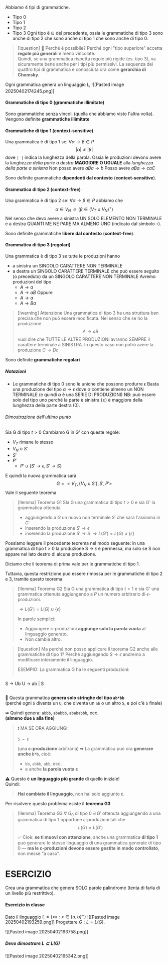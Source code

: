 Abbiamo 4 tipi di grammatiche.
- Tipo 0
- Tipo 1
- Tipo 2
- Tipo 3
Ogni tipo è $\subseteq$ del precedente, ossia le grammatiche di tipo 3 sono anche di tipo 2 che sono anche di tipo 1 che sono anche di tipo 0.

>[!question] 🧠 Perché è possibile?
Perché ogni "tipo superiore" accetta **regole più generali** e meno vincolate.  
Quindi, se una grammatica rispetta regole più rigide (es. tipo 3), va sicuramente bene anche per i tipi più permissivi.
La sequenza dei quattro tipi di grammatica è conosciuta ora come **gerarchia di Chomsky**.

Ogni grammatica genera un linguaggio $L_{i}$ 
![[Pasted image 20250402174245.png]]

#### Grammatiche di tipo 0 (grammatiche illimitate)
Sono grammatiche senza vincoli (quella che abbiamo visto l'altra volta).
Vengono definite **grammatiche illimitate**

#### Grammatiche di tipo 1 (context-sensitive)
Una grammatica è di tipo 1 se:
	$\forall \alpha \rightarrow \beta \in P$ $$|\alpha| \le |\beta|$$dove `| |` indica la lunghezza della parola.
	Ossia le produzioni devono avere la *lunghezza della parte a destra* **MAGGIORE O UGUALE** alla *lunghezza della parte a sinistra*
		Non posso avere $aBa \rightarrow b$
		Posso avere $aBa \rightarrow caC$

Sono definite grammatiche **dipendenti dal contesto** (**context-sensitive**).

#### Grammatica di tipo 2 (context-free)
Una grammatica è di tipo 2 se: 
	$\forall \alpha \rightarrow \beta \in P$ abbiamo che $$\alpha \in V_{N} \ \ e \ \ (\beta \in (V_{T} \cup V_{N})^{+})$$
		Nel senso che devo avere a sinistra UN SOLO ELEMENTO NON TERMINALE e a destra QUANTI ME NE PARE MA ALMENO UNO (indicato dal simbolo `+`).

Sono definite grammatiche **libere dal contesto** (**context-free**).

#### Grammatica di tipo 3 (regolari)
Una grammatica è di tipo 3 se tutte le produzioni hanno
- a sinistra un SINGOLO CARATTERE NON TERMINALE
- a destra un SINGOLO CARATTERE TERMINALE che può essere seguito (o preceduto) da un SINGOLO CARATTERE NON TERMINALE
	Avremo produzioni del tipo
	- $A \rightarrow a$
	- $A \rightarrow aB$
	Oppure
	- $A \rightarrow a$
	- $A \rightarrow Ba$

 >[!warning] Attenzione
 >Una grammatica di tipo 3 ha una struttura ben precisa che non può essere modificata.
 >Nel senso che se ho la produzione $$A \rightarrow aB$$ vuol dire che TUTTE LE ALTRE PRODUZIONI avranno SEMPRE il carattere terminale a SINISTRA.
 >In questo caso non potrò avere la produzione $C \rightarrow Dc$

Sono definite **grammatiche regolari**


##### Notazioni
- Le grammatiche di tipo 0 sono le uniche che possono produrre $\epsilon$
	Basta una produzione del tipo $\alpha \rightarrow \epsilon$ 
		dove $\alpha$ contiene almeno un NON TERMINALE (e quindi $\alpha$ è una SERIE DI PRODUZIONI)
	NB: può essere solo del tipo uno perché la parte è sinistra ($\ge$) è maggiore della lunghezza della parte destra ($0$). 
###### Dimostrazione dell'ultimo punto
Sia G di tipo $t>0$
Cambiamo G in G' con queste regole:
- $V_T$ rimane lo stesso
- $V_N \cup S'$
- $S'$
- $P'$
	- $P' \cup \{S' \rightarrow \epsilon , S' \rightarrow S\}$

E quindi la nuova grammatica sarà $$G = <V_{T}, \{V_{N} \cup S'\}, S', P'>$$Vale il seguente teorema

>[!lemma] Teorema G1
>SIa G una grammatica di tipo $t > 0$ e sia G' la grammatica ottenuta 
>- aggiungendo a $G$ un nuovo non terminale $S'$ che sarà l'assioma in $G'$
>- inserendo la produzione $S' \rightarrow \epsilon$
>- inserendo la produzione $S' \rightarrow S$
$\Rightarrow L(G') = L(G) \cup \{\epsilon\}$ 
>
Possiamo leggere il precedente teorema nel modo seguente: in una grammatica di tipo t > 0 la produzione S → 𝜀 è permessa, ma solo         se S non appare nel lato destro di alcuna produzione.

Diciamo che il teorema di prima vale per le grammatiche di tipo 1.

Tuttavia, questa restrizione può essere rimossa per le grammatiche di tipo 2 e 3, tramite questo teorema.
>[!lemma] Teorema G2
>Sia G una grammatica di tipo $t > 1$ e sia G' una grammatica ottenuta aggiungendo a $P$ un numero arbitrario di $\epsilon$-produzioni.
>
>$\Rightarrow L(G') = L(G) \cup \{\epsilon\}$
>
>In parole semplici:
>- Aggiungere ε-produzioni **aggiunge solo la parola vuota** al linguaggio generato.
>- Non cambia altro.

>[!question] Ma perché non posso applicare il teorema G2 anche alle grammatiche di tipo 1?
>Perché aggiungendo $S \rightarrow \epsilon$ andremo a modificare interamente il linguaggio.
>
>ESEMPIO:
La grammatica G ha le seguenti produzioni:
>```nginx
S → Ub 
U → ab | S
>```
🔸 Questa grammatica **genera solo stringhe del tipo `ab*bb`**  
(perché ogni `S` diventa un `U`, che diventa un `ab` o un altro `S`, e poi c'è `b` finale)
>
➡ Quindi genera: `abbb`, `ababbb`, `abababbb`, ecc.  
**(almeno due `b` alla fine)**
>
>❗ MA SE ORA AGGIUNGI:
>```nginx
>S → ε
>```
>(una **ε-produzione** arbitraria)
➡ La grammatica può ora **generare anche `b*b`**, cioè:
>- `bb`, `abbb`, `abb`, ecc.
>- e anche **la parola vuota ε**
>
⚠ Questo è **un linguaggio più grande** di quello iniziale!  
Quindi:
> **Hai cambiato il linguaggio**, non hai solo aggiunto ε.

Per risolvere questo problema esiste il **teorema G3**

>[!lemma] Teorema G3
>$\forall \ G_{0}$ di tipo 0
>$\exists \ G'$ ottenuta aggiungendo a una grammatica di tipo 1 opportune $\epsilon$-produzioni tali che $$L(G) = L(G')$$
>
>✅ Cioè: **se ti muovi con attenzione**, anche una grammatica **di tipo 1** può generare lo stesso linguaggio di una grammatica generale di tipo 0 — **ma le ε-produzioni devono essere gestite in modo controllato**, non messe “a caso”.

# ESERCIZIO
Crea una grammatica che genera SOLO parole palindrome (tenta di farla di un livello più restrittivo).

#### Esercizio in classe
Dato il linguaggio $L = \{xx : x \in \{a,b\}^{+}\}$
![[Pasted image 20250402193259.png]]
Progettare $G: L = L(G)$.

![[Pasted image 20250402193758.png]]

##### Devo dimostrare $L \subseteq L(G)$
![[Pasted image 20250402195342.png]]

